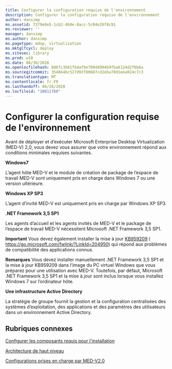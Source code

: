 ```yaml
---
title: Configurer la configuration requise de l'environnement
description: Configurer la configuration requise de l'environnement
author: dansimp
ms.assetid: 7379e8e5-1cb2-4b8e-8acc-5c04e26f8c91
ms.reviewer: ''
manager: dansimp
ms.author: dansimp
ms.pagetype: mdop, virtualization
ms.mktglfcycl: deploy
ms.sitesec: library
ms.prod: w10
ms.date: 08/30/2016
ms.openlocfilehash: 8d6fc3b81f6dafbe709dd904b9fba6124d2f6b6a
ms.sourcegitcommit: 354664bc527d93f80687cd2eba70d1eea024c7c3
ms.translationtype: MT
ms.contentlocale: fr-FR
ms.lasthandoff: 06/26/2020
ms.locfileid: "10811760"
---
```

# Configurer la configuration requise de l'environnement


Avant de déployer et d’exécuter Microsoft Enterprise Desktop Virtualization (MED-V) 2,0, vous devez vous assurer que votre environnement répond aux conditions minimales requises suivantes.

**Windows7**

L’agent hôte MED-V et le module de création de package de l’espace de travail MED-V sont uniquement pris en charge dans Windows 7 ou une version ultérieure.

**Windows XP SP3**

L’agent d’invité MED-V est uniquement pris en charge par Windows XP SP3.

**.NET Framework 3,5 SP1**

Les agents d’accueil et les agents invités de MED-V et le package de l’espace de travail MED-V nécessitent Microsoft .NET Framework 3,5 SP1.

**Important**  Vous devez également installer la mise à jour [KB959209](https://go.microsoft.com/fwlink/?LinkId=204950) ( https://go.microsoft.com/fwlink/?LinkId=204950) qui répond aux problèmes de compatibilité des applications connus.

 

**Remarques**  Vous devez installer manuellement .NET Framework 3,5 SP1 et la mise à jour KB959209 dans l’image du PC virtuel Windows que vous préparez pour une utilisation avec MED-V. Toutefois, par défaut, Microsoft .NET Framework 3,5 SP1 et la mise à jour sont inclus lorsque vous installez Windows 7 sur l’ordinateur hôte.

 

**Une infrastructure Active Directory**

La stratégie de groupe fournit la gestion et la configuration centralisées des systèmes d’exploitation, des applications et des paramètres des utilisateurs dans un environnement Active Directory.

## Rubriques connexes


[Configurer les composants requis pour l'installation](configure-installation-prerequisites.md)

[Architecture de haut niveau](high-level-architecturemedv2.md)

[Configurations prises en charge par MED-V2.0](med-v-20-supported-configurations.md)

 

 





